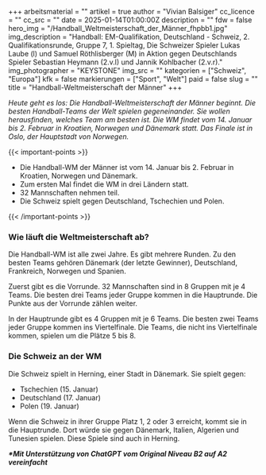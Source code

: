 +++
arbeitsmaterial = ""
artikel = true
author = "Vivian Balsiger"
cc_licence = ""
cc_src = ""
date = 2025-01-14T01:00:00Z
description = ""
fdw = false
hero_img = "/Handball_Weltmeisterschaft_der_Männer_fhpbb1.jpg"
img_description = "Handball: EM-Qualifikation, Deutschland - Schweiz, 2. Qualifikationsrunde, Gruppe 7, 1. Spieltag, Die Schweizer Spieler Lukas Laube (l) und Samuel Röthlisberger (M) in Aktion gegen Deutschlands Spieler Sebastian Heymann (2.v.l) und Jannik Kohlbacher (2.v.r)."
img_photographer = "KEYSTONE"
img_src = ""
kategorien = ["Schweiz", "Europa"]
kfk = false
markierungen = ["Sport", "Welt"]
paid = false
slug = ""
title = "Handball-Weltmeisterschaft der Männer"
+++

_Heute geht es los: Die Handball-Weltmeisterschaft der Männer beginnt. Die besten Handball-Teams der Welt spielen gegeneinander. Sie wollen herausfinden, welches Team am besten ist. Die WM findet vom 14. Januar bis 2. Februar in Kroatien, Norwegen und Dänemark statt. Das Finale ist in Oslo, der Hauptstadt von Norwegen._

{{< important-points >}}

<ul>

<li>Die Handball-WM der Männer ist vom 14. Januar bis 2. Februar in Kroatien, Norwegen und Dänemark.</li>

<li>Zum ersten Mal findet die WM in drei Ländern statt.</li>

<li>32 Mannschaften nehmen teil.</li>

<li>Die Schweiz spielt gegen Deutschland, Tschechien und Polen.</li>

</ul>

{{< /important-points >}}

### Wie läuft die Weltmeisterschaft ab?

Die Handball-WM ist alle zwei Jahre. Es gibt mehrere Runden. Zu den besten Teams gehören Dänemark (der letzte Gewinner), Deutschland, Frankreich, Norwegen und Spanien.

Zuerst gibt es die Vorrunde. 32 Mannschaften sind in 8 Gruppen mit je 4 Teams. Die besten drei Teams jeder Gruppe kommen in die Hauptrunde. Die Punkte aus der Vorrunde zählen weiter.

In der Hauptrunde gibt es 4 Gruppen mit je 6 Teams. Die besten zwei Teams jeder Gruppe kommen ins Viertelfinale. Die Teams, die nicht ins Viertelfinale kommen, spielen um die Plätze 5 bis 8.

### Die Schweiz an der WM

Die Schweiz spielt in Herning, einer Stadt in Dänemark. Sie spielt gegen:
- Tschechien (15. Januar)
- Deutschland (17. Januar)
- Polen (19. Januar)

Wenn die Schweiz in ihrer Gruppe Platz 1, 2 oder 3 erreicht, kommt sie in die Hauptrunde. Dort würde sie gegen Dänemark, Italien, Algerien und Tunesien spielen. Diese Spiele sind auch in Herning.

**_\*Mit Unterstützung von ChatGPT vom Original Niveau B2 auf A2 vereinfacht_**